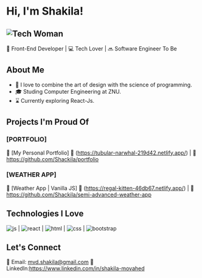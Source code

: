 # Hi, I'm Shakila! 
![Tech Woman](https://img.icons8.com/external-flat-wichaiwi/64/000000/external-designer-gig-economy-flat-wichaiwi.png) 
-
🚀 Front-End Developer | 💻 Tech Lover | 🔜 Software Engineer To Be

## About Me

- 🎨 I love to combine the art of design with the science of programming.
- 🎓 Studing Computer Engineering at ZNU.
- ⌛ Currently exploring React-Js.

## Projects I'm Proud Of

### [PORTFOLIO]

📌 [My Personal Portfolio]
🔗 (https://tubular-narwhal-219d42.netlify.app/) | 📂 https://github.com/Shackila/portfolio

### [WEATHER APP]

📌 [Weather App | Vanilla JS]
🔗 (https://regal-kitten-46db67.netlify.app/) | 📂 https://github.com/Shackila/semi-advanced-weather-app

## Technologies I Love

  ![js](https://github.com/Shackila/Shackila/assets/105964124/cf9a0970-6736-4f6f-bcc2-8632267ce703)
| ![react](https://github.com/Shackila/Shackila/assets/105964124/fe52203a-60e7-4c5b-b98a-76001bc11ddb)
| ![html](https://github.com/Shackila/Shackila/assets/105964124/43f18783-bfa7-4cdb-92f4-44e0eae7ec32)
| ![css](https://github.com/Shackila/Shackila/assets/105964124/2d060331-46cf-4a6b-b934-19be3df78a17)
| ![bootstrap](https://github.com/Shackila/Shackila/assets/105964124/aeba27ad-1408-491e-a7ac-a9ca0db45ecd)




## Let's Connect

📧 Email: mvd.shakila@gmail.com
💼 LinkedIn:https://www.linkedin.com/in/shakila-movahed
